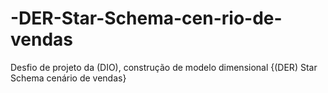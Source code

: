 # -DER-Star-Schema-cen-rio-de-vendas
Desfio de projeto da (DIO), construção de modelo dimensional {(DER) Star Schema cenário de vendas} 
